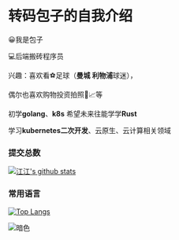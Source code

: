# 转码包子的自我介绍
:grinning:我是包子 

:computer:后端搬砖程序员

兴趣：喜欢看:soccer:足球（**曼城** **利物浦**球迷），

偶尔也喜欢购物投资拍照:gift::chart_with_upwards_trend:等

初学**golang**、**k8s** 希望未来往能学学**Rust**

学习**kubernetes二次开发**、云原生、云计算相关领域
### 提交总数 
[![江江's github stats](https://github-readme-stats.vercel.app/api?username=googs1025&theme=highcontrast)](https://github.com/anuraghazra/github-readme-stats)
### 常用语言
[![Top Langs](https://github-readme-stats.vercel.app/api/top-langs/?username=googs1025&layout=compact&hide=c&theme=highcontrast)](https://github.com/anuraghazra/github-readme-stats)

![暗色](https://raw.githubusercontent.com/googs1025/githubSNK/df18a4a2fb544d5fc0e692f98c3436e9dccaa547/github-contribution-grid-snake.svg#gh-dark-mode-only)

